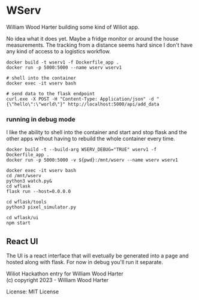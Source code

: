 # WServ

William Wood Harter building some kind of Wiliot app.

No idea what it does yet.  Maybe a fridge monitor or around the house measurements. The tracking from a distance seems hard since I don't have any kind of access to a logistics workflow.


```
docker build -t wserv1 -f Dockerfile_app .
docker run -p 5000:5000 --name wserv wserv1

# shell into the container
docker exec -it wserv bash

# send data to the flask endpoint
curl.exe -X POST -H "Content-Type: Application/json" -d "{\"hello\":\"world\"}" http://localhost:5000/api/add_data
```


### running in debug mode
I like the ability to shell into the container and start and stop flask and the other apps without having to rebuild the whole container every time.

```
docker build -t --build-arg WSERV_DEBUG="TRUE" wserv1 -f Dockerfile_app .
docker run -p 5000:5000 -v ${pwd}:/mnt/wserv --name wserv wserv1

docker exec -it wserv bash
cd /mnt/wserv
python3 watch.py&
cd wflask
flask run --host=0.0.0.0

cd wflask/tools
python3 pixel_simulator.py

cd wflask/ui
npm start

```

## React UI
The UI is a react interface that will evetually be generated into a page and hosted along with flask. For now in debug you'll run it separate.

Wiliot Hackathon entry for William Wood Harter<br/>
(c) copyright 2023 - William Wood Harter

License: MIT License

